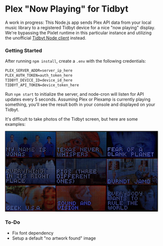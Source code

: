 # Plex "Now Playing" for Tidbyt
A work in progress: This Node.js app sends Plex API data from your local music library to a registered Tidbyt device for a nice "now playing" display. We're bypassing the Pixlet runtime in this particular instance and utilizing the unofficial [Tidbyt Node client](https://github.com/drudge/node-tidbyt) instead.

### Getting Started

After running `npm install`, create a `.env` with the following credentials:

    PLEX_SERVER_ADDR=server_ip_here
    PLEX_AUTH_TOKEN=auth_token_here
    TIDBYT_DEVICE_ID=device_id_here
    TIDBYT_API_TOKEN=device_token_here

Run `npm start` to initialize the server, and node-cron will listen for API updates every 5 seconds. Assuming Plex or Plexamp is currently playing something, you'll see the result both in your console and displayed on your Tidbyt.

It's difficult to take photos of the Tidbyt screen, but here are some examples:

![](res/tidbyt-screen.jpg)

### To-Do

- Fix font dependency
- Setup a default "no artwork found" image